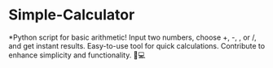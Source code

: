 # Simple-Calculator
*Python script for basic arithmetic! Input two numbers, choose +, -, , or /, and get instant results. Easy-to-use tool for quick calculations. Contribute to enhance simplicity and functionality. 🧮💻
